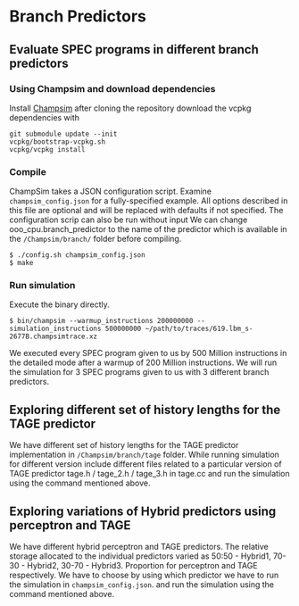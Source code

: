 # Branch Predictors
## Evaluate SPEC programs in different branch predictors 
### Using Champsim and download dependencies 
Install [Champsim](https://github.com/ChampSim/ChampSim) after cloning the repository download the vcpkg dependencies with
```
git submodule update --init
vcpkg/bootstrap-vcpkg.sh
vcpkg/vcpkg install
```
### Compile 
ChampSim takes a JSON configuration script. Examine `champsim_config.json` for a fully-specified example. All options described in this file are optional and will be replaced with defaults if not specified. The configuration scrip can also be run without input
We can change ooo_cpu.branch_predictor to the name of the predictor which is available in the `/Champsim/branch/` folder before compiling.
```
$ ./config.sh champsim_config.json
$ make
```
### Run simulation
Execute the binary directly.
```
$ bin/champsim --warmup_instructions 200000000 --simulation_instructions 500000000 ~/path/to/traces/619.lbm_s-2677B.champsimtrace.xz
```
We executed every SPEC program given to us by 500 Million instructions in the detailed mode after
a warmup of 200 Million instructions.
We will run the simulation for 3 SPEC programs given to us with 3 different branch predictors. 

## Exploring different set of history lengths for the TAGE predictor
We have different set of history lengths for the TAGE predictor implementation in `/Champsim/branch/tage` folder. While running 
simulation for different version include different files related to a particular version of TAGE predictor tage.h / tage_2.h / tage_3.h
in tage.cc and run the simulation using the command mentioned above.

## Exploring variations of Hybrid predictors using perceptron and TAGE
We have different hybrid perceptron and TAGE predictors. The relative storage allocated to the individual predictors
varied as 50:50 - Hybrid1, 70-30 - Hybrid2, 30-70 - Hybrid3. Proportion for perceptron and TAGE respectively.
We have to choose by using which predictor we have to run the simulation in `champsim_config.json`. and run the simulation using the command mentioned above.




